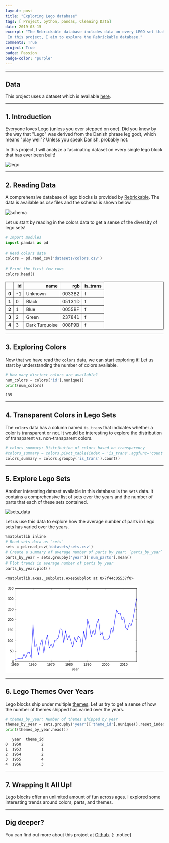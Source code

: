 ```yaml
---
layout: post
title: "Exploring Lego database"
tags: [ Project, python, pandas, Cleaning Data]
date: 2019-03-15
excerpt: "The Rebrickable database includes data on every LEGO set that ever been sold; the names of the sets, what bricks they contain, what color the bricks are, etc. It might be small bricks, but this is big data!<br/>
 In this project, I aim to explore the Rebrickable database."
comments: True
project: True
badge: Passion
badge-color: "purple"
---
```


---
## Data
This project uses a dataset which is available [here](https://github.com/Kau5h1K/eda-lego/tree/master/datasets).

---
## 1. Introduction
<p>Everyone loves Lego (unless you ever stepped on one). Did you know by the way that "Lego" was derived from the Danish phrase leg godt, which means "play well"? Unless you speak Danish, probably not. </p>
<p>In this project, I will analyze a fascinating dataset on every single lego block that has ever been built!</p>
<p><img src="https://s3.amazonaws.com/assets.datacamp.com/production/project_10/datasets/lego-bricks.jpeg" alt="lego"></p>


---
## 2. Reading Data
<p>A comprehensive database of lego blocks is provided by <a href="https://rebrickable.com/downloads/">Rebrickable</a>. The data is available as csv files and the schema is shown below.</p>
<p><img src="https://s3.amazonaws.com/assets.datacamp.com/production/project_10/datasets/downloads_schema.png" alt="schema"></p>
<p>Let us start by reading in the colors data to get a sense of the diversity of lego sets!</p>


```python
# Import modules
import pandas as pd

# Read colors data
colors = pd.read_csv('datasets/colors.csv')

# Print the first few rows
colors.head()
```

<div>
<table border="1" class="dataframe">
  <thead>
    <tr style="text-align: right;">
      <th></th>
      <th>id</th>
      <th>name</th>
      <th>rgb</th>
      <th>is_trans</th>
    </tr>
  </thead>
  <tbody>
    <tr>
      <th>0</th>
      <td>-1</td>
      <td>Unknown</td>
      <td>0033B2</td>
      <td>f</td>
    </tr>
    <tr>
      <th>1</th>
      <td>0</td>
      <td>Black</td>
      <td>05131D</td>
      <td>f</td>
    </tr>
    <tr>
      <th>2</th>
      <td>1</td>
      <td>Blue</td>
      <td>0055BF</td>
      <td>f</td>
    </tr>
    <tr>
      <th>3</th>
      <td>2</td>
      <td>Green</td>
      <td>237841</td>
      <td>f</td>
    </tr>
    <tr>
      <th>4</th>
      <td>3</td>
      <td>Dark Turquoise</td>
      <td>008F9B</td>
      <td>f</td>
    </tr>
  </tbody>
</table>
</div>


---
## 3. Exploring Colors
<p>Now that we have read the <code>colors</code> data, we can start exploring it! Let us start by understanding the number of colors available.</p>


```python
# How many distinct colors are available?
num_colors = colors['id'].nunique()
print(num_colors)
```

    135

---
## 4. Transparent Colors in Lego Sets
<p>The <code>colors</code> data has a column named <code>is_trans</code> that indicates whether a color is transparent or not. It would be interesting to explore the distribution of transparent vs. non-transparent colors.</p>


```python
# colors_summary: Distribution of colors based on transparency
#colors_summary = colors.pivot_table(index = 'is_trans',aggfunc='count')
colors_summary = colors.groupby('is_trans').count()
```
---
## 5. Explore Lego Sets
<p>Another interesting dataset available in this database is the <code>sets</code> data. It contains a comprehensive list of sets over the years and the number of parts that each of these sets contained. </p>
<p><img src="https://imgur.com/1k4PoXs.png" alt="sets_data"></p>
<p>Let us use this data to explore how the average number of parts in Lego sets has varied over the years.</p>


```python
%matplotlib inline
# Read sets data as `sets`
sets = pd.read_csv('datasets/sets.csv')
# Create a summary of average number of parts by year: `parts_by_year`
parts_by_year = sets.groupby('year')['num_parts'].mean()
# Plot trends in average number of parts by year
parts_by_year.plot()

```




    <matplotlib.axes._subplots.AxesSubplot at 0x7f44c05537f0>




![png](/assets/img/eda-lego_files/eda-lego_9_1.png)

---
## 6. Lego Themes Over Years
<p>Lego blocks ship under multiple <a href="https://shop.lego.com/en-US/Themes">themes</a>. Let us try to get a sense of how the number of themes shipped has varied over the years.</p>


```python
# themes_by_year: Number of themes shipped by year
themes_by_year = sets.groupby('year')['theme_id'].nunique().reset_index()
print(themes_by_year.head())
```

       year  theme_id
    0  1950         2
    1  1953         1
    2  1954         2
    3  1955         4
    4  1956         3

---
## 7. Wrapping It All Up!
<p>Lego blocks offer an unlimited amount of fun across ages. I explored some interesting trends around colors, parts, and themes. </p>

---
## Dig deeper?

You can find out more about this project at [Github](https://github.com/Kau5h1K/eda-lego).
{: .notice}
